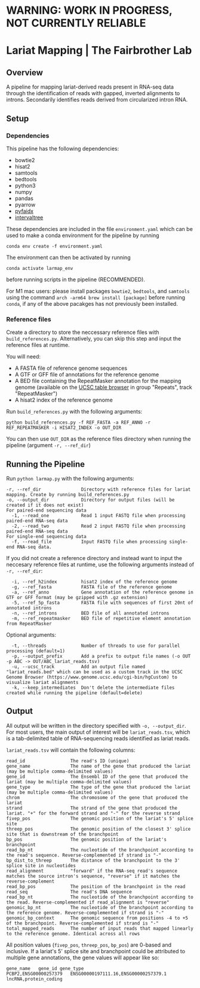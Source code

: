 # WARNING: WORK IN PROGRESS, NOT CURRENTLY RELIABLE

# Lariat Mapping | The Fairbrother Lab

## Overview

A pipeline for mapping lariat-derived reads present in RNA-seq data through the identification of reads with gapped, inverted alignments to introns. Secondarily identifies reads derived from circularized intron RNA.

## Setup

### Dependencies
This pipeline has the following dependencies:
- bowtie2
- hisat2
- samtools
- bedtools
- python3
- numpy
- pandas
- pyarrow
- [pyfaidx](https://pypi.org/project/pyfaidx/)
- [intervaltree](https://pypi.org/project/intervaltree/)

These dependencies are included in the file `environment.yaml` which can be used to make a conda environment for the pipeline by running

	conda env create -f environment.yaml

The environment can then be activated by running 

	conda activate larmap_env
 
before running scripts in the pipeline (RECOMMENDED).

For M1 mac users: please install packages `bowtie2`, `bedtools`, and `samtools` using the command `arch -arm64 brew install [package]` before running `conda`, if any of the above pacakges has not previously been installed.

### Reference files
Create a directory to store the neccessary reference files with `build_references.py`. Alternatively, you can skip this step and input the reference files at runtime.

You will need:
- A FASTA file of reference genome sequences
- A GTF or GFF file of annotations for the reference genome
- A BED file containing the RepeatMasker annotation for the mapping genome (available on the [UCSC table browser](https://genome.ucsc.edu/cgi-bin/hgTables) in group "Repeats", track "RepeatMasker")
- A hisat2 index of the reference genome

Run `build_references.py` with the following arguments:

	python build_references.py -f REF_FASTA -a REF_ANNO -r REF_REPEATMASKER -i HISAT2_INDEX -o OUT_DIR

You can then use `OUT_DIR` as the reference files directory when running the pipeline (argument `-r, --ref_dir`)

## Running the Pipeline
Run `python larmap.py` with the following arguments:

  	-r, --ref_dir				Directory with reference files for lariat mapping. Create by running build_references.py
	-o, --output_dir			Directory for output files (will be created if it does not exist)
	For paired-end sequencing data
	  -1, --read_one			Read 1 input FASTQ file when processing paired-end RNA-seq data
	  -2, --read_two			Read 2 input FASTQ file when processing paired-end RNA-seq data
	For single-end sequencing data
	  -f, --read_file			Input FASTQ file when processing single-end RNA-seq data. 
	
If you did not create a reference directory and instead want to input the neccesary reference files at runtime, use the following arguments instead of `-r, --ref_dir`:

	  -i, --ref_h2index			hisat2 index of the reference genome
	  -g, --ref_fasta			FASTA file of the reference genome
	  -a, --ref_anno			Gene annotation of the reference genome in GTF or GFF format (may be gzipped with .gz extension)
	  -5, --ref_5p_fasta		FASTA file with sequences of first 20nt of annotated introns
	  -n, --ref_introns			BED file of all annotated introns
	  -m, --ref_repeatmasker	BED file of repetitive element annotation from RepeatMasker

Optional arguments:

	  -t, --threads				Number of threads to use for parallel processing (default=1)
	  -p, --output_prefix		Add a prefix to output file names (-o OUT -p ABC -> OUT/ABC_lariat_reads.tsv)
	  -u, --ucsc_track			Add an output file named "lariat_reads.bed" which can be used as a custom track in the UCSC Genome Browser (https://www.genome.ucsc.edu/cgi-bin/hgCustom) to visualize lariat alignments
	  -k, --keep_intermediates	Don't delete the intermediate files created while running the pipeline (default=delete)
     

## Output
All output will be written in the directory specified with `-o, --output_dir`. For most users, the main output of interest will be `lariat_reads.tsv`, which is a tab-delimited table of RNA-sequencing reads identified as lariat reads. 

`lariat_reads.tsv` will contain the following columns:

	read_id           		The read's ID (unique)
	gene_name         		The name of the gene that produced the lariat (may be multiple comma-delimited values)
	gene_id           		The Ensembl ID of the gene that produced the lariat (may be multiple comma-delimited values)
	gene_type         		The type of the gene that produced the lariat (may be multiple comma-delimited values)
	chrom             		The chromosome of the gene that produced the lariat
	strand            		The strand of the gene that produced the lariat. "+" for the forward strand and "-" for the reverse strand
	fivep_pos         		The genomic position of the lariat's 5' splice site 
	threep_pos        		The genomic position of the closest 3' splice site that is downstream of the branchpoint
	bp_pos            		The genomic position of the lariat's branchpoint 
	read_bp_nt        		The nucleotide of the branchpoint according to the read's sequence. Reverse-complemented if strand is "-"
	bp_dist_to_threep 		The distance of the branchpoint to the 3' splice site in nucleotides
	read_alignment			"forward" if the RNA-seq read's sequence matches the source intron's sequence, "reverse" if it matches the reverse-complement
	read_bp_pos				The position of the branchpoint in the read
	read_seq          		The read's DNA sequence 
	read_bp_nt				The nucleotide of the branchpoint according to the read. Reverse-complemented if read_alignment is "reverse"
	genomic_bp_nt     		The nucleotide of the branchpoint according to the reference genome. Reverse-complemented if strand is "-"
	genomic_bp_context		The genomic sequence from positions -4 to +5 of the branchpoint. Reverse-complemented if strand is "-"
	total_mapped_reads		The number of input reads that mapped linearly to the reference genome. Identical across all rows

All position values (`fivep_pos`, `threep_pos`, `bp_pos`) are 0-based and inclusive. If a lariat's 5' splice site and branchpoint could be attributed to multiple gene annotations, the gene values will appear like so:

	gene_name	gene_id	gene_type
	PCBP2,ENSG00000257379	ENSG00000197111.16,ENSG00000257379.1	lncRNA,protein_coding